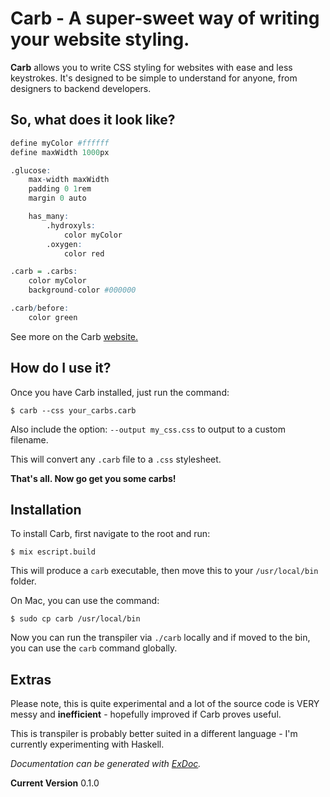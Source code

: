 # Carb - A super-sweet way of writing your website styling.

**Carb** allows you to write CSS styling for websites with ease and less keystrokes. It's designed to be simple to understand for anyone, from designers to backend developers.

## So, what does it look like?

```r
define myColor #ffffff
define maxWidth 1000px

.glucose:
    max-width maxWidth
    padding 0 1rem
    margin 0 auto

    has_many:
        .hydroxyls:
            color myColor
        .oxygen:
            color red

.carb = .carbs:
    color myColor
    background-color #000000

.carb/before:
    color green
```

See more on the Carb [website.](https://carb.now.sh)

## How do I use it?

Once you have Carb installed, just run the command:

```
$ carb --css your_carbs.carb
```
Also include the option: `--output my_css.css` to output to a custom filename.

This will convert any `.carb` file to a `.css` stylesheet.

**That's all. Now go get you some carbs!**

## Installation

To install Carb, first navigate to the root and run:

```
$ mix escript.build
```

This will produce a `carb` executable, then move this to your `/usr/local/bin` folder.

On Mac, you can use the command:

```
$ sudo cp carb /usr/local/bin
```

Now you can run the transpiler via `./carb` locally and if moved to the bin, you can use the `carb` command globally.

## Extras

Please note, this is quite experimental and a lot of the source code is VERY messy and **inefficient** - hopefully improved if Carb proves useful.

This is transpiler is probably better suited in a different language - I'm currently experimenting with Haskell. 

*Documentation can be generated with [ExDoc](https://github.com/elixir-lang/ex_doc).*

**Current Version** 0.1.0
